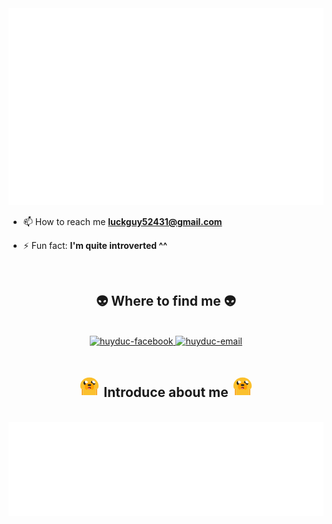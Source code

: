<!-- <h1 align="center">Hi 👋, I'm Nguyễn Đức Huy</h1> -->
<a href="#" target="_blank" style="margin-bottom: 20px;">
  <img src="private_files/svg/duchuy.svg" width="1200" alt="duchuy" />
</a>
<!-- <h3 align="center">A backend developer from Vietnam</h3> -->

<!-- <p align="left"> <img src="https://komarev.com/ghpvc/?username=huydn04&label=Profile%20views&color=0e75b6&style=flat" alt="huydn04" /> </p> -->
<br/>

- 📫 How to reach me **luckguy52431@gmail.com**

- ⚡ Fun fact: **I'm quite introverted ^^**

<!-- <h3 align="left">Connect with me:</h3>
<p align="left">
<a href="https://www.facebook.com/profile.php?id=100043437219905" target="blank"><img align="center" src="https://raw.githubusercontent.com/rahuldkjain/github-profile-readme-generator/master/src/images/icons/Social/facebook.svg" alt="huy duc" height="30" width="40" /></a>
<a href="https://instagram.com/huyduc52431" target="blank"><img align="center" src="https://raw.githubusercontent.com/rahuldkjain/github-profile-readme-generator/master/src/images/icons/Social/instagram.svg" alt="huyduc52431" height="30" width="40" /></a>
</p> -->

<br>
<h2 align="center">👽 Where to find me 👽</h2>
<br>
<!-- https://icons8.com -->
<div align="center">
  <a href="https://www.facebook.com/profile.php?id=100043437219905" target="blank">
    <img src="https://img.icons8.com/bubbles/100/000000/facebook-new.png" alt="huyduc-facebook" />
  </a>

  <a href="mailto:luckyguy52431@gmail.com" target="top">
    <img src="https://img.icons8.com/bubbles/100/000000/apple-mail.png" alt="huyduc-email" />
  </a>
</div>

<br>

<h2 align="center">
<svg xmlns="http://www.w3.org/2000/svg" x="0px" y="0px" width="35" height="35" viewBox="0 0 48 48"><path fill="#fbc02d" d="M44,23c0,2,0,7-3,7c-1.5,0-2.5-0.5-3-1v15H10V29c-0.5,0.5-1.5,1-3,1c-2.956,0-3-5-3-7c0-8,7-18,20-18 S44,15,44,23z"></path><path fill="#821616" d="M30,24c0,0-0.72,5.06-4.01,6.57c-0.02,0.01-0.04,0.02-0.06,0.03c-0.03,0.01-0.06,0.03-0.09,0.04 C25.94,30.44,26,30.22,26,30c0-1.1-1.34-2-3-2c-1.24,0-2.3,0.5-2.75,1.21c-0.11-0.11-0.2-0.22-0.29-0.34C18.41,26.81,18,24,18,24 s2.69,2,6,2S30,24,30,24z"></path><path fill="#e57373" d="M26,30c0,0.22-0.06,0.44-0.16,0.64C25.29,30.86,24.68,31,24,31c-1.55,0-2.72-0.67-3.59-1.6 c-0.06-0.06-0.11-0.12-0.16-0.19C20.7,28.5,21.76,28,23,28C24.66,28,26,28.9,26,30z"></path><path fill="#f9a825" d="M41 30v14h-3V29C38.5 29.5 39.5 30 41 30zM10 29v15H7V30C8.5 30 9.5 29.5 10 29z"></path><path fill="#ffa000" d="M24,16.01C12.54,16.29,13.553,26.08,14.598,29c0.637,1.77,1.964,3,3.134,3 c3.134,0,3.677-5.08,4.179-8c0.198-1.23,1.16-1.72,2.089-1.84c0.93,0.12,1.891,0.61,2.089,1.84c0.501,2.92,1.045,8,4.179,8 c1.17,0,2.497-1.23,3.134-3C34.447,26.08,35.46,16.29,24,16.01z"></path><g><path fill="#212121" d="M16.54 18.55c-1 .94-1.64 2.07-2.03 3.23C12.48 21.14 11 19.24 11 17c0-2.29 1.55-4.23 3.65-4.81C14.23 12.86 14 13.66 14 14.5 14 16.29 15.03 17.83 16.54 18.55zM36.99 17.25c-.1 2.14-1.54 3.92-3.5 4.53-.8-2.38-2.64-4.59-6.44-5.42.22-1.83 1.45-3.35 3.1-4.01C30.05 12.72 30 13.1 30 13.5c0 2.49 2.01 4.5 4.5 4.5C35.42 18 36.28 17.73 36.99 17.25zM24 20A4 2 0 1 0 24 24 4 2 0 1 0 24 20z"></path></g><g><path fill="#fafafa" d="M20.95 16.36c-1.94.42-3.37 1.21-4.41 2.19C15.03 17.83 14 16.29 14 14.5c0-.84.23-1.64.65-2.31C15.08 12.06 15.53 12 16 12 18.54 12 20.64 13.9 20.95 16.36zM37 17c0 .08 0 .17-.01.25C36.28 17.73 35.42 18 34.5 18c-2.49 0-4.5-2.01-4.5-4.5 0-.4.05-.78.15-1.15C30.72 12.13 31.35 12 32 12 34.76 12 37 14.24 37 17z"></path></g>
</svg> Introduce about me 
<svg xmlns="http://www.w3.org/2000/svg" x="0px" y="0px" width="35" height="35" viewBox="0 0 48 48"><path fill="#fbc02d" d="M44,23c0,2,0,7-3,7c-1.5,0-2.5-0.5-3-1v15H10V29c-0.5,0.5-1.5,1-3,1c-2.956,0-3-5-3-7c0-8,7-18,20-18 S44,15,44,23z"></path><path fill="#821616" d="M30,24c0,0-0.72,5.06-4.01,6.57c-0.02,0.01-0.04,0.02-0.06,0.03c-0.03,0.01-0.06,0.03-0.09,0.04 C25.94,30.44,26,30.22,26,30c0-1.1-1.34-2-3-2c-1.24,0-2.3,0.5-2.75,1.21c-0.11-0.11-0.2-0.22-0.29-0.34C18.41,26.81,18,24,18,24 s2.69,2,6,2S30,24,30,24z"></path><path fill="#e57373" d="M26,30c0,0.22-0.06,0.44-0.16,0.64C25.29,30.86,24.68,31,24,31c-1.55,0-2.72-0.67-3.59-1.6 c-0.06-0.06-0.11-0.12-0.16-0.19C20.7,28.5,21.76,28,23,28C24.66,28,26,28.9,26,30z"></path><path fill="#f9a825" d="M41 30v14h-3V29C38.5 29.5 39.5 30 41 30zM10 29v15H7V30C8.5 30 9.5 29.5 10 29z"></path><path fill="#ffa000" d="M24,16.01C12.54,16.29,13.553,26.08,14.598,29c0.637,1.77,1.964,3,3.134,3 c3.134,0,3.677-5.08,4.179-8c0.198-1.23,1.16-1.72,2.089-1.84c0.93,0.12,1.891,0.61,2.089,1.84c0.501,2.92,1.045,8,4.179,8 c1.17,0,2.497-1.23,3.134-3C34.447,26.08,35.46,16.29,24,16.01z"></path><g><path fill="#212121" d="M16.54 18.55c-1 .94-1.64 2.07-2.03 3.23C12.48 21.14 11 19.24 11 17c0-2.29 1.55-4.23 3.65-4.81C14.23 12.86 14 13.66 14 14.5 14 16.29 15.03 17.83 16.54 18.55zM36.99 17.25c-.1 2.14-1.54 3.92-3.5 4.53-.8-2.38-2.64-4.59-6.44-5.42.22-1.83 1.45-3.35 3.1-4.01C30.05 12.72 30 13.1 30 13.5c0 2.49 2.01 4.5 4.5 4.5C35.42 18 36.28 17.73 36.99 17.25zM24 20A4 2 0 1 0 24 24 4 2 0 1 0 24 20z"></path></g><g><path fill="#fafafa" d="M20.95 16.36c-1.94.42-3.37 1.21-4.41 2.19C15.03 17.83 14 16.29 14 14.5c0-.84.23-1.64.65-2.31C15.08 12.06 15.53 12 16 12 18.54 12 20.64 13.9 20.95 16.36zM37 17c0 .08 0 .17-.01.25C36.28 17.73 35.42 18 34.5 18c-2.49 0-4.5-2.01-4.5-4.5 0-.4.05-.78.15-1.15C30.72 12.13 31.35 12 32 12 34.76 12 37 14.24 37 17z"></path></g>
</svg></h2>

<br>
<a href="#" target="_blank">
  <img src="private_files/svg/duchuy-quotes.svg" width="846" height="150" alt="huyduc" />
</a>

